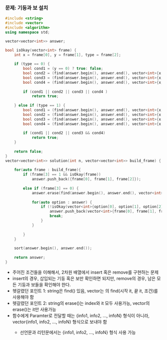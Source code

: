 ### 문제: 기둥과 보 설치
```C++
#include <string>
#include <vector>
#include <algorithm>
using namespace std;

vector<vector<int>> answer;

bool isOkay(vector<int> frame) {
    int x = frame[0], y = frame[1], type = frame[2];
    
    if (type == 0) {
        bool cond1 = (y == 0) ? true: false; 
        bool cond2 = (find(answer.begin(), answer.end(), vector<int>{x - 1, y, 1}) != answer.end())? true: false;
        bool cond3 = (find(answer.begin(), answer.end(), vector<int>{x, y - 1, 0}) != answer.end())? true : false;
        bool cond4 = (find(answer.begin(), answer.end(), vector<int>{x, y, 1}) != answer.end())? true : false;
        
        if (cond1 || cond2 || cond3 || cond4 )
            return true;
        
    } else if (type == 1) {
        bool cond1 = (find(answer.begin(), answer.end(), vector<int>{x, y - 1,0}) != answer.end())? true: false;
        bool cond2 = (find(answer.begin(), answer.end(), vector<int>{x + 1, y - 1,0}) != answer.end())? true: false;
        bool cond3 = (find(answer.begin(), answer.end(), vector<int>{x + 1, y, 1}) != answer.end())? true : false;
        bool cond4 = (find(answer.begin(), answer.end(), vector<int>{x - 1, y, 1}) != answer.end())? true : false;
        
        if (cond1 || cond2 || cond3 && cond4) 
            return true;
    }
    
    return false;
}
vector<vector<int>> solution(int n, vector<vector<int>> build_frame) {
    
    for(auto frame : build_frame){
        if (frame[3] == 1 && isOkay(frame))
            answer.push_back({frame[0], frame[1], frame[2]});
            
        else if (frame[3] == 0) {
            answer.erase(find(answer.begin(), answer.end(), vector<int>{frame[0], frame[1], frame[2]}));
            
            for(auto option : answer) {
                if (!isOkay(vector<int>{option[0], option[1], option[2], 0})) {
                    answer.push_back(vector<int>{frame[0], frame[1], frame[2]});
                    break;
                }
            }
            
        }
    }
    
    sort(answer.begin(), answer.end());
    
    return answer;
}
```
* 주어진 조건들을 이해해서, 2차원 배열에서 insert 혹은 remove를 구현하는 문제
* insert의 경우, 삽입되는 기둥 혹은 보만 확인하면 되지만, remove의 경우, 남은 모든 기둥과 보들을 확인해야 한다.
* 헷갈렸던 포인트 1: string은 find() 있음, vector는 <algorithm>의 find(시작 it, 끝 it, 조건)를 사용해야 함
* 헷갈렸던 포인트 2: string의 erase()는 index와 it 모두 사용가능, vector의 erase()는 it만 사용가능
* 함수에게 Paramter로 전달할 때는 {info1, info2, ..., infoN} 형식이 아니라, vector<int>{info1, info2, ..., infoN} 형식으로 보내야 함
    * 선언문과 리턴문에서는 {info1, info2, ..., infoN} 형식 사용 가능
